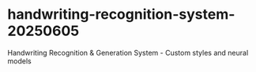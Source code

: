 # handwriting-recognition-system-20250605
Handwriting Recognition &amp; Generation System - Custom styles and neural models
